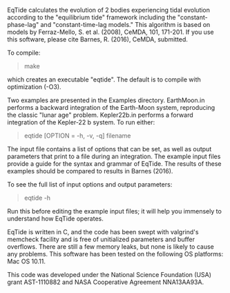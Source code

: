 EqTide calculates the evolution of 2 bodies experiencing tidal
evolution according to the "equilibrium tide" framework including the "constant-phase-lag" and "constant-time-lag models." This algorithm is based on models by Ferraz-Mello, S. et al. (2008), CeMDA, 101, 171-201. If you use this software, please cite Barnes, R. (2016), CeMDA, submitted.

To compile:

> make

which creates an executable "eqtide". The default is to compile with 
optimization (-O3).

Two examples are presented in the Examples directory. EarthMoon.in
performs a backward integration of the Earth-Moon system, reproducing
the classic "lunar age" problem. Kepler22b.in performs a forward integration of the
Kepler-22 b system. To run either:

> eqtide [OPTION = -h, -v, -q] filename

The input file contains a list of options that can be set, as well as
output parameters that print to a file during an integration. The
example input files provide a guide for the syntax and grammar of
EqTide. The results of these examples should be compared to results in
Barnes (2016).

To see the full list of input options and output parameters:

> eqtide -h 

Run this before editing the example input files; it will help you immensely
to understand how EqTide operates.

EqTide is written in C, and the code has been swept with valgrind's memcheck 
facility and is free of unitialized parameters and buffer overflows. There are 
still a few memory leaks, but none is likely to cause any problems. This software 
has been tested on the following OS platforms: Mac OS 10.11.

This code was developed under the National Science Foundation (USA)
grant AST-1110882 and NASA Cooperative Agreement NNA13AA93A.

